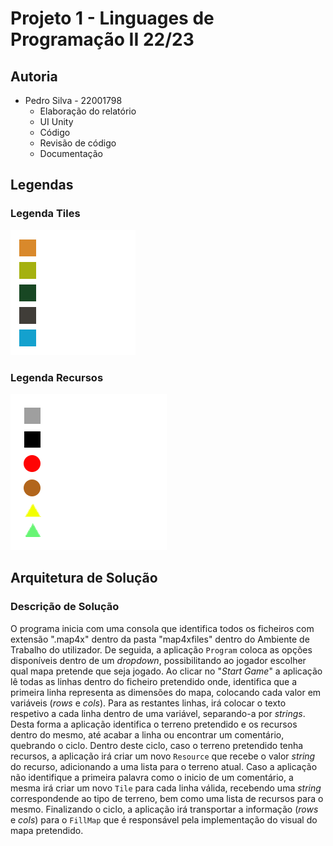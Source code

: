 # Projeto 1 - Linguages de Programação II 22/23
## Autoria
- Pedro Silva - 22001798
    - Elaboração do relatório
    - UI Unity
    - Código
    - Revisão de código
    - Documentação

## Legendas
### Legenda Tiles
![alt text](Images/Tiles.png)
### Legenda Recursos
![alt text](Images/Resources.png)

## Arquitetura de Solução
### Descrição de Solução
O programa inicia com uma consola que identifica todos os ficheiros com extensão ".map4x" dentro da pasta "map4xfiles" dentro do Ambiente de Trabalho do utilizador. De seguida, a aplicação `Program` coloca as opções disponíveis dentro de um *dropdown*, possibilitando ao jogador escolher qual mapa pretende que seja jogado.
Ao clicar no "*Start Game*" a aplicação lê todas as linhas dentro do ficheiro pretendido onde, identifica que a primeira linha representa as dimensões do mapa, colocando cada valor em variáveis (*rows* e *cols*). Para as restantes linhas, irá colocar o texto respetivo a cada linha dentro de uma variável, separando-a por *strings*. Desta forma a aplicação identifica o terreno pretendido e os recursos dentro do mesmo, até acabar a linha ou encontrar um comentário, quebrando o ciclo.
Dentro deste ciclo, caso o terreno pretendido tenha recursos, a aplicação irá criar um novo `Resource` que recebe o valor *string* do recurso, adicionando a uma lista para o terreno atual.
Caso a aplicação não identifique a primeira palavra como o inicio de um comentário, a mesma irá criar um novo `Tile` para cada linha válida, recebendo uma *string* correspondende ao tipo de terreno, bem como uma lista de recursos para o mesmo.
Finalizando o ciclo, a aplicação irá transportar a informação (*rows* e *cols*) para o `FillMap` que é responsável pela implementação do visual do mapa pretendido.

